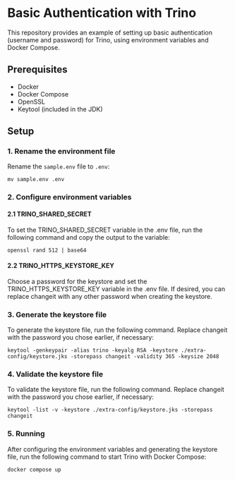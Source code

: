 # Basic Authentication with Trino

This repository provides an example of setting up basic authentication (username and password) for Trino, using environment variables and Docker Compose.


## Prerequisites

- Docker
- Docker Compose
- OpenSSL
- Keytool (included in the JDK)


## Setup


### 1. Rename the environment file

Rename the `sample.env` file to `.env`:

```
mv sample.env .env
```


### 2. Configure environment variables

#### 2.1 TRINO_SHARED_SECRET

To set the TRINO_SHARED_SECRET variable in the .env file, run the following command and copy the output to the variable:

```
openssl rand 512 | base64
```

#### 2.2 TRINO_HTTPS_KEYSTORE_KEY

Choose a password for the keystore and set the TRINO_HTTPS_KEYSTORE_KEY variable in the .env file. If desired, you can replace changeit with any other password when creating the keystore.


### 3. Generate the keystore file

To generate the keystore file, run the following command. Replace changeit with the password you chose earlier, if necessary:

```
keytool -genkeypair -alias trino -keyalg RSA -keystore ./extra-config/keystore.jks -storepass changeit -validity 365 -keysize 2048
```


### 4. Validate the keystore file

To validate the keystore file, run the following command. Replace changeit with the password you chose earlier, if necessary:

```
keytool -list -v -keystore ./extra-config/keystore.jks -storepass changeit
```


### 5. Running

After configuring the environment variables and generating the keystore file, run the following command to start Trino with Docker Compose:

```
docker compose up
```
